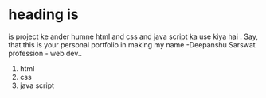 # heading is

is project ke ander humne html and css and java script ka use kiya hai .
Say, that this is your personal portfolio in making
my name -Deepanshu Sarswat
profession - web dev..

1. html
2. css
3. java script
